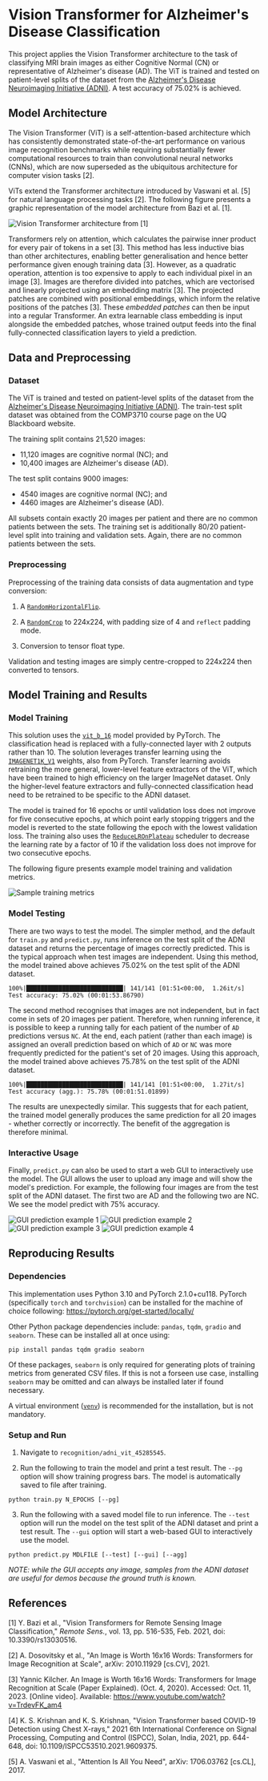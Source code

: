 # Vision Transformer for Alzheimer's Disease Classification

This project applies the Vision Transformer architecture to the task of classifying MRI brain images as either Cognitive Normal (CN) or representative of Alzheimer's disease (AD). The ViT is trained and tested on patient-level splits of the dataset from the [Alzheimer's Disease Neuroimaging Initiative (ADNI)](http://adni.loni.usc.edu). A test accuracy of 75.02% is achieved.

## Model Architecture

The Vision Transformer (ViT) is a self-attention-based architecture which has consistently demonstrated state-of-the-art performance on various image recognition benchmarks while requiring substantially fewer computational resources to train than convolutional neural networks (CNNs), which are now superseded as the ubiquitous architecture for computer vision tasks [2].

ViTs extend the Transformer architecture introduced by Vaswani et al. [5] for natural language processing tasks [2]. The following figure presents a graphic representation of the model architecture from Bazi et al. [1].

![Vision Transformer architecture from [1]](static/vit_model_architecture.png)

Transformers rely on attention, which calculates the pairwise inner product for every pair of tokens in a set [3]. This method has less inductive bias than other architectures, enabling better generalisation and hence better performance given enough training data [3]. However, as a quadratic operation, attention is too expensive to apply to each individual pixel in an image [3]. Images are therefore divided into patches, which are vectorised and linearly projected using an embedding matrix [3]. The projected patches are combined with positional embeddings, which inform the relative positions of the patches [3]. These _embedded patches_ can then be input into a regular Transformer. An extra learnable class embedding is input alongside the embedded patches, whose trained output feeds into the final fully-connected classification layers to yield a prediction.

## Data and Preprocessing

### Dataset

The ViT is trained and tested on patient-level splits of the dataset from the [Alzheimer's Disease Neuroimaging Initiative (ADNI)](http://adni.loni.usc.edu). The train-test split dataset was obtained from the COMP3710 course page on the UQ Blackboard website.

The training split contains 21,520 images:
- 11,120 images are cognitive normal (NC); and
- 10,400 images are Alzheimer's disease (AD).

The test split contains 9000 images:
- 4540 images are cognitive normal (NC); and
- 4460 images are Alzheimer's disease (AD).

All subsets contain exactly 20 images per patient and there are no common patients between the sets. The training set is additionally 80/20 patient-level split into training and validation sets. Again, there are no common patients between the sets.

### Preprocessing

Preprocessing of the training data consists of data augmentation and type conversion:

1. A [`RandomHorizontalFlip`](https://pytorch.org/vision/0.15/generated/torchvision.transforms.RandomHorizontalFlip.html).

2. A [`RandomCrop`](https://pytorch.org/vision/main/generated/torchvision.transforms.RandomCrop.html) to 224x224, with padding size of 4 and `reflect` padding mode.

3. Conversion to tensor float type.

Validation and testing images are simply centre-cropped to 224x224 then converted to tensors.

## Model Training and Results

### Model Training

This solution uses the [`vit_b_16`](https://pytorch.org/vision/main/models/generated/torchvision.models.vit_b_16.html) model provided by PyTorch. The classification head is replaced with a fully-connected layer with 2 outputs rather than 10. The solution leverages transfer learning using the [`IMAGENET1K_V1`](https://pytorch.org/vision/main/models/generated/torchvision.models.vit_b_16.html) weights, also from PyTorch. Transfer learning avoids retraining the more general, lower-level feature extractors of the ViT, which have been trained to high efficiency on the larger ImageNet dataset. Only the higher-level feature extractors and fully-connected classification head need to be retrained to be specific to the ADNI dataset.

The model is trained for 16 epochs or until validation loss does not improve for five consecutive epochs, at which point early stopping triggers and the model is reverted to the state following the epoch with the lowest validation loss. The training also uses the [`ReduceLROnPlateau`](https://pytorch.org/docs/stable/generated/torch.optim.lr_scheduler.ReduceLROnPlateau.html) scheduler to decrease the learning rate by a factor of 10 if the validation loss does not improve for two consecutive epochs.

The following figure presents example model training and validation metrics.

![Sample training metrics](static/adni-vit-metrics-1697362188.png)

### Model Testing

There are two ways to test the model. The simpler method, and the default for `train.py` and `predict.py`, runs inference on the test split of the ADNI dataset and returns the percentage of images correctly predicted. This is the typical approach when test images are independent. Using this method, the model trained above achieves 75.02% on the test split of the ADNI dataset.

```
100%|███████████████████████████| 141/141 [01:51<00:00,  1.26it/s]
Test accuracy: 75.02% (00:01:53.86790)
```

The second method recognises that images are not independent, but in fact come in sets of 20 images per patient. Therefore, when running inference, it is possible to keep a running tally for each patient of the number of `AD` predictions versus `NC`. At the end, each patient (rather than each image) is assigned an overall prediction based on which of `AD` or `NC` was more frequently predicted for the patient's set of 20 images. Using this approach, the model trained above achieves 75.78% on the test split of the ADNI dataset.

```
100%|███████████████████████████| 141/141 [01:51<00:00,  1.27it/s]
Test accuracy (agg.): 75.78% (00:01:51.01899)
```

The results are unexpectedly similar. This suggests that for each patient, the trained model generally produces the same prediction for all 20 images - whether correctly or incorrectly. The benefit of the aggregation is therefore minimal.

### Interactive Usage

Finally, `predict.py` can also be used to start a web GUI to interactively use the model. The GUI allows the user to upload any image and will show the model's prediction. For example, the following four images are from the test split of the ADNI dataset. The first two are AD and the following two are NC. We see the model predict with 75% accuracy.

![GUI prediction example 1](static/gui-prediction-ex1.png)
![GUI prediction example 2](static/gui-prediction-ex2.png)
![GUI prediction example 3](static/gui-prediction-ex3.png)
![GUI prediction example 4](static/gui-prediction-ex4.png)

## Reproducing Results

### Dependencies

This implementation uses Python 3.10 and PyTorch 2.1.0+cu118. PyTorch (specifically `torch` and `torchvision`) can be installed for the machine of choice following: https://pytorch.org/get-started/locally/

Other Python package dependencies include: `pandas`, `tqdm`, `gradio` and `seaborn`. These can be installed all at once using:
```
pip install pandas tqdm gradio seaborn
```
Of these packages, `seaborn` is only required for generating plots of training metrics from generated CSV files. If this is not a forseen use case, installing `seaborn` may be omitted and can always be installed later if found necessary.

A virtual environment ([`venv`](https://docs.python.org/3/library/venv.html)) is recommended for the installation, but is not mandatory.

### Setup and Run

1. Navigate to `recognition/adni_vit_45285545`.

2. Run the following to train the model and print a test result. The `--pg` option will show training progress bars. The model is automatically saved to file after training.
```
python train.py N_EPOCHS [--pg]
```

3. Run the following with a saved model file to run inference. The `--test` option will run the model on the test split of the ADNI dataset and print a test result. The `--gui` option will start a web-based GUI to interactively use the model.
```
python predict.py MDLFILE [--test] [--gui] [--agg]
```

_NOTE: while the GUI accepts any image, samples from the ADNI dataset are useful for demos because the ground truth is known._

## References

[1] Y. Bazi et al., "Vision Transformers for Remote Sensing Image Classification," _Remote Sens._, vol. 13, pp. 516-535, Feb. 2021, doi: 10.3390/rs13030516.

[2] A. Dosovitsky et al., "An Image is Worth 16x16 Words: Transformers for Image Recognition at Scale", arXiv: 2010.11929 [cs.CV], 2021.

[3] Yannic Kilcher. An Image is Worth 16x16 Words: Transformers for Image Recognition at Scale (Paper Explained). (Oct. 4, 2020). Accessed: Oct. 11, 2023. [Online video]. Available: https://www.youtube.com/watch?v=TrdevFK_am4

[4] K. S. Krishnan and K. S. Krishnan, "Vision Transformer based COVID-19 Detection using Chest X-rays," 2021 6th International Conference on Signal Processing, Computing and Control (ISPCC), Solan, India, 2021, pp. 644-648, doi: 10.1109/ISPCC53510.2021.9609375.

[5] A. Vaswani et al., "Attention Is All You Need", arXiv: 1706.03762 [cs.CL], 2017.

